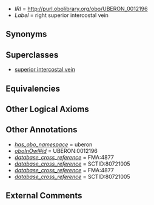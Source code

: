  * *IRI* = http://purl.obolibrary.org/obo/UBERON_0012196
 * *Label* = right superior intercostal vein

## Synonyms


## Superclasses

 * [superior intercostal vein](../../UBERON/94/UBERON_0012194.md)

## Equivalencies


## Other Logical Axioms


## Other Annotations

 * *[has_obo_namespace](../../ce/oboInOwl#hasOBONamespace.md)* = uberon
 * *[oboInOwl#id](../../id/oboInOwl#id.md)* = UBERON:0012196
 * *[database_cross_reference](../../ef/oboInOwl#hasDbXref.md)* = FMA:4877
 * *[database_cross_reference](../../ef/oboInOwl#hasDbXref.md)* = SCTID:80721005
 * *[database_cross_reference](../../ef/oboInOwl#hasDbXref.md)* = FMA:4877
 * *[database_cross_reference](../../ef/oboInOwl#hasDbXref.md)* = SCTID:80721005

## External Comments


